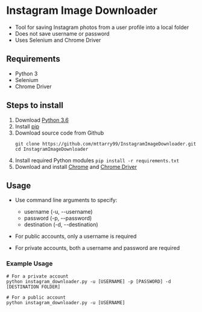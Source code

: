 # Instagram Image Downloader
- Tool for saving Instagram photos from a user profile into a local folder
- Does not save username or password
- Uses Selenium and Chrome Driver

## Requirements
- Python 3
- Selenium
- Chrome Driver

## Steps to install
1. Download [Python 3.6](https://www.python.org/downloads/release/python-360/)
2. Install [pip](https://pip.pypa.io/en/stable/installing/)
3. Download source code from Github
	```
	git clone https://github.com/mttarry99/InstagramImageDownloader.git
	cd InstagramImageDownloader
	```
4. Install required Python modules
	```pip install -r requirements.txt```
5. Download and install [Chrome](https://www.google.com/chrome/) and [Chrome Driver](https://chromedriver.chromium.org/downloads)

## Usage
- Use command line arguments to specify:
	- username (-u, --username)
	- password (-p, --password)
	- destination (-d, --destination)
	
- For public accounts, only a username is required
- For private accounts, both a username and password are required

### Example Usage
```
# For a private account
python instagram_downloader.py -u [USERNAME] -p [PASSWORD] -d [DESTINATION FOLDER]

# For a public account
python instagram_downloader.py -u [USERNAME]
```
	


